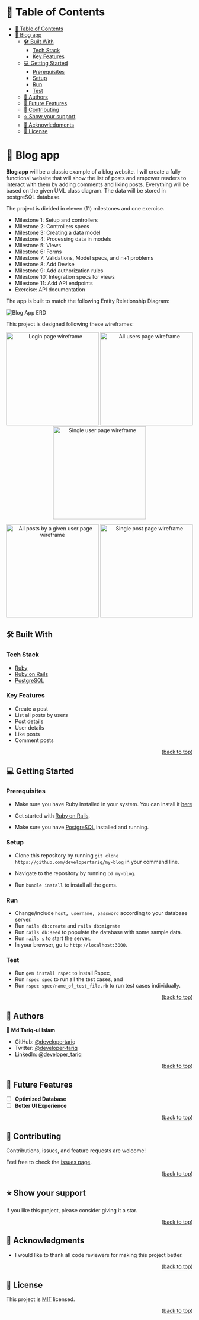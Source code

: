 # 📗 Table of Contents

- [📗 Table of Contents](#-table-of-contents)
- [📖 Blog app ](#-blog-app-)
  - [🛠 Built With ](#-built-with-)
    - [Tech Stack ](#tech-stack-)
    - [Key Features ](#key-features-)
  - [💻 Getting Started ](#-getting-started-)
    - [Prerequisites](#prerequisites)
    - [Setup](#setup)
    - [Run](#run)
    - [Test](#test)
  - [👥 Authors ](#-authors-)
  - [🔭 Future Features ](#-future-features-)
  - [🤝 Contributing ](#-contributing-)
  - [⭐️ Show your support ](#️-show-your-support-)
  - [🙏 Acknowledgments ](#-acknowledgments-)
  - [📝 License ](#-license-)

# 📖 Blog app <a name="about-project"></a>

**Blog app** will be a classic example of a blog website. I will create a fully functional website that will show the list of posts and empower readers to interact with them by adding comments and liking posts. Everything will be based on the given UML class diagram. The data will be stored in postgreSQL database. 

The project is divided in eleven (11) milestones and one exercise.

- Milestone 1: Setup and controllers
- Milestone 2: Controllers specs
- Milestone 3: Creating a data model
- Milestone 4: Processing data in models
- Milestone 5: Views
- Milestone 6: Forms
- Milestone 7: Validations, Model specs, and n+1 problems
- Milestone 8: Add Devise
- Milestone 9: Add authorization rules
- Milestone 10: Integration specs for views
- Milestone 11: Add API endpoints
- Exercise: API documentation
  
The app is built to match the following Entity Relationship Diagram:

![Blog App ERD](images/blog_app_erd.png)

This project is designed following these wireframes:

<p align="center">
  <img src="./images/blog_login.png" alt="Login page wireframe" width="250px" />
  <img src="./images/blog_root_users.png" alt="All users page wireframe"  width="250px"  />
  <img src="./images/blog_user_page.png" alt="Single user page wireframe"  width="250px"  />
</p>

<p align="center">
  <img src="./images/blog_user_all_posts.png" alt="All posts by a given user page wireframe"  width="250px"  />
  <img src="./images/blog_single_post.png" alt="Single post page wireframe"  width="250px"  />
</p>

## 🛠 Built With <a name="built-with"></a>

### Tech Stack <a name="tech-stack"></a>

<ul>
    <li><a href="https://www.ruby-lang.org/en/">Ruby</a></li>
    <li><a href="https://www.rubyonrails.org/">Ruby on Rails</a></li>
    <li><a href="https://www.postgresql.org/">PostgreSQL</a></li>
</ul>

### Key Features <a name="key-features"></a>

- Create a post
- List all posts by users
- Post details
- User details
- Like posts
- Comment posts

<p align="right">(<a href="#readme-top">back to top</a>)</p>

## 💻 Getting Started <a name="getting-started"></a>

### Prerequisites


  * Make sure you have Ruby installed in your system. You can install it [here](https://www.ruby-lang.org/en/documentation/installation/)

  * Get started with [Ruby on Rails](https://guides.rubyonrails.org/getting_started.html).

  * Make sure you have [PostgreSQL](https://www.postgresql.org/) installed and running.

### Setup

  * Clone this repository by running `git clone https://github.com/developertariq/my-blog` in your command line.

  * Navigate to the repository by running `cd my-blog`.

  * Run `bundle install` to install all the gems.
### Run
  *  Change/include `host, username, password` according to your database server.
  *  Run `rails db:create` and `rails db:migrate`
  *  Run `rails db:seed` to populate the database with some sample data.
  *  Run `rails s` to start the server.
  *  In your browser, go to `http://localhost:3000`.

### Test

  * Run `gem install rspec` to install Rspec,
  * Run `rspec spec` to run all the test cases, and
  * Run `rspec spec/name_of_test_file.rb` to run test cases individually.

<p align="right">(<a href="#readme-top">back to top</a>)</p>

## 👥 Authors <a name="authors"></a>

👤 **Md Tariq-ul Islam**

- GitHub: [@developertariq](https://github.com/developertariq)
- Twitter: [@developer-tariq](https://twitter.com/developer_tariq)
- LinkedIn: [@developer_tariq](https://www.linkedin.com/in/developer-tariq/)

<p align="right">(<a href="#readme-top">back to top</a>)</p>

## 🔭 Future Features <a name="future-features"></a>

- [ ] **Optimized Database**
- [ ] **Better UI Experience**

<p align="right">(<a href="#readme-top">back to top</a>)</p>

## 🤝 Contributing <a name="contributing"></a>

Contributions, issues, and feature requests are welcome!

Feel free to check the [issues page](../../issues/).

<p align="right">(<a href="#readme-top">back to top</a>)</p>

## ⭐️ Show your support <a name="support"></a>

If you like this project, please consider giving it a star.

<p align="right">(<a href="#readme-top">back to top</a>)</p>

## 🙏 Acknowledgments <a name="acknowledgements"></a>

- I would like to thank all code reviewers for making this project better.

<p align="right">(<a href="#readme-top">back to top</a>)</p>

## 📝 License <a name="license"></a>

This project is [MIT](./LICENSE/MIT.md) licensed.

<p align="right">(<a href="#readme-top">back to top</a>)</p>
